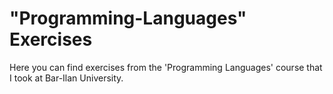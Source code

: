 # "Programming-Languages" Exercises 
Here you can find exercises from the 'Programming Languages' course that I took at Bar-Ilan University.

